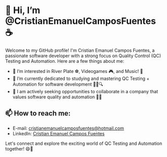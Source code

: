 # 👋 Hi, I’m @CristianEmanuelCamposFuentes ☕

Welcome to my GitHub profile! I'm Cristian Emanuel Campos Fuentes, a passionate software developer with a strong focus on Quality Control (QC) Testing and Automation. Here are a few things about me:

- 👀 I’m interested in River Plate ⚽, Videogames 🎮, and Music! 🎸
- 🌱 I’m currently dedicated to studying and mastering QC Testing + Automation for software development 👨‍💻🔍
- 💞️ I am actively seeking opportunities to collaborate in a company that values software quality and automation 🤝💫

## 📫 How to reach me:

- E-mail: cristianemanuelcamposfuentes@hotmail.com
- LinkedIn: [Cristian Emanuel Campos Fuentes](https://www.linkedin.com/in/cristian-emanuel-campos-fuentes)

Let's connect and explore the exciting world of QC Testing and Automation together! 😄🚀

<!---- 

CristianEmanuelCamposFuentes/CristianEmanuelCamposFuentes is a ✨ special ✨ repository because its `README.md` (this file) appears on your GitHub profile.
You can click the Preview link to take a look at your changes.
--->
